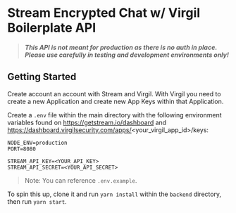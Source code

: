 # Stream Encrypted Chat w/ Virgil Boilerplate API

> **_This API is not meant for production as there is no auth in place. Please
> use carefully in testing and development environments only!_**

## Getting Started

Create account an account with Stream and Virgil. With Virgil you need to create
a new Application and create new App Keys within that Application.

Create a `.env` file within the main directory with the
following environment variables found on https://getstream.io/dashboard and
https://dashboard.virgilsecurity.com/apps/<your_virgil_app_id>/keys:

```
NODE_ENV=production
PORT=8080

STREAM_API_KEY=<YOUR_API_KEY>
STREAM_API_SECRET=<YOUR_API_SECRET>
```

> Note: You can reference `.env.example`.

To spin this up, clone it and run `yarn install` within the `backend` directory,
then run `yarn start`.

